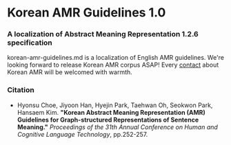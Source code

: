 # Korean AMR Guidelines 1.0

### A localization of Abstract Meaning Representation 1.2.6 specification

korean-amr-guidelines.md is a localization of English AMR guidelines. We're looking forward to release Korean AMR corpus ASAP! Every [contact](mailto:choehyonsu@yonsei.ac.kr) about Korean AMR will be welcomed with warmth.

### Citation

+ Hyonsu Choe, Jiyoon Han, Hyejin Park, Taehwan Oh, Seokwon Park, Hansaem Kim. **"Korean Abstract Meaning Representation (AMR) Guidelines for Graph-structured Representations of Sentence Meaning."** *Proceedings of the 31th Annual Conference on Human and Cognitive Language Technology*, pp.252-257.
